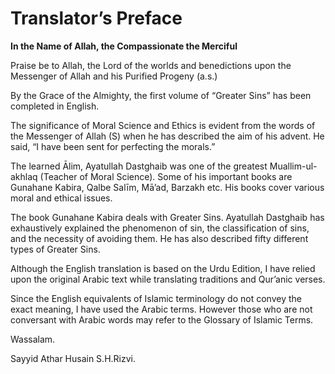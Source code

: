 Translator’s Preface
====================

**In the Name of Allah, the Compassionate the Merciful**

Praise be to Allah, the Lord of the worlds and benedictions upon the
Messenger of Allah and his Purified Progeny (a.s.)

By the Grace of the Almighty, the first volume of “Greater Sins” has
been completed in English.

The significance of Moral Science and Ethics is evident from the words
of the Messenger of Allah (S) when he has described the aim of his
advent. He said, “I have been sent for perfecting the morals.”

The learned Ālim, Ayatullah Dastghaib was one of the greatest
Muallim-ul-akhlaq (Teacher of Moral Science). Some of his important
books are Gunahane Kabira, Qalbe Salīm, Mā’ad, Barzakh etc. His books
cover various moral and ethical issues.

The book Gunahane Kabira deals with Greater Sins. Ayatullah Dastghaib
has exhaustively explained the phenomenon of sin, the classification of
sins, and the necessity of avoiding them. He has also described fifty
different types of Greater Sins.

Although the English translation is based on the Urdu Edition, I have
relied upon the original Arabic text while translating traditions and
Qur’anic verses.

Since the English equivalents of Islamic terminology do not convey the
exact meaning, I have used the Arabic terms. However those who are not
conversant with Arabic words may refer to the Glossary of Islamic Terms.

Wassalam.

Sayyid Athar Husain S.H.Rizvi.


